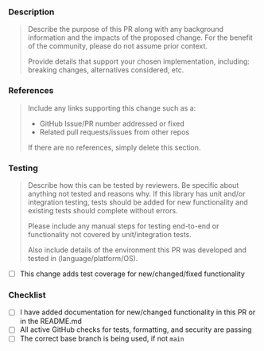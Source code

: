 ### Description

> Describe the purpose of this PR along with any background information and the impacts of the proposed change. For the benefit of the community, please do not assume prior context.
>
> Provide details that support your chosen implementation, including: breaking changes, alternatives considered, etc.
>


### References

> Include any links supporting this change such as a:
>
> - GitHub Issue/PR number addressed or fixed
> - Related pull requests/issues from other repos
>
> If there are no references, simply delete this section.

### Testing

> Describe how this can be tested by reviewers. Be specific about anything not tested and reasons why. If this library has unit and/or integration testing, tests should be added for new functionality and existing tests should complete without errors.
>
> Please include any manual steps for testing end-to-end or functionality not covered by unit/integration tests.
>
> Also include details of the environment this PR was developed and tested in (language/platform/OS).

- [ ] This change adds test coverage for new/changed/fixed functionality

### Checklist

- [ ] I have added documentation for new/changed functionality in this PR or in the README.md
- [ ] All active GitHub checks for tests, formatting, and security are passing
- [ ] The correct base branch is being used, if not `main`
